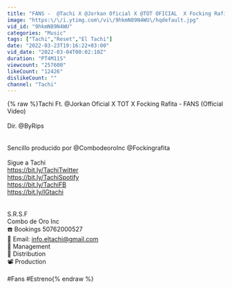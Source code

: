 ```yaml
---
title: "FANS -  @Tachi X @Jorkan Oficial X @TOT OFICIAL  X Focking Rafita (Video Oficial)"
image: "https:\/\/i.ytimg.com\/vi\/9hkmN89N4WU\/hqdefault.jpg"
vid_id: "9hkmN89N4WU"
categories: "Music"
tags: ["Tachi","Reset","El Tachi"]
date: "2022-03-23T19:16:22+03:00"
vid_date: "2022-03-04T00:02:10Z"
duration: "PT4M11S"
viewcount: "257600"
likeCount: "12426"
dislikeCount: ""
channel: "Tachi"
---
```

{% raw %}Tachi Ft.  @Jorkan Oficial X TOT X Focking Rafita - FANS (Official Video)<br /><br />Dir. @ByRips <br /><br /><br />Sencillo producido por @CombodeoroInc @Fockingrafita<br /><br />Sigue a Tachi<br /><a rel="nofollow" target="blank" href="https://bit.ly/TachiTwitter">https://bit.ly/TachiTwitter</a><br /><a rel="nofollow" target="blank" href="https://bit.ly/TachiSpotify">https://bit.ly/TachiSpotify</a><br /><a rel="nofollow" target="blank" href="https://bit.ly/TachiFB">https://bit.ly/TachiFB</a><br /><a rel="nofollow" target="blank" href="https://bit.ly/IGtachi">https://bit.ly/IGtachi</a><br /><br /><br />S.R.S.F<br />Combo de Oro Inc <br />☎️ Bookings 50762000527<br />📩 Email: info.eltachi@gmail.com<br />💼 Management <br />📀 Distribution<br />📽 Production<br /><br />#Fans #Estreno{% endraw %}

